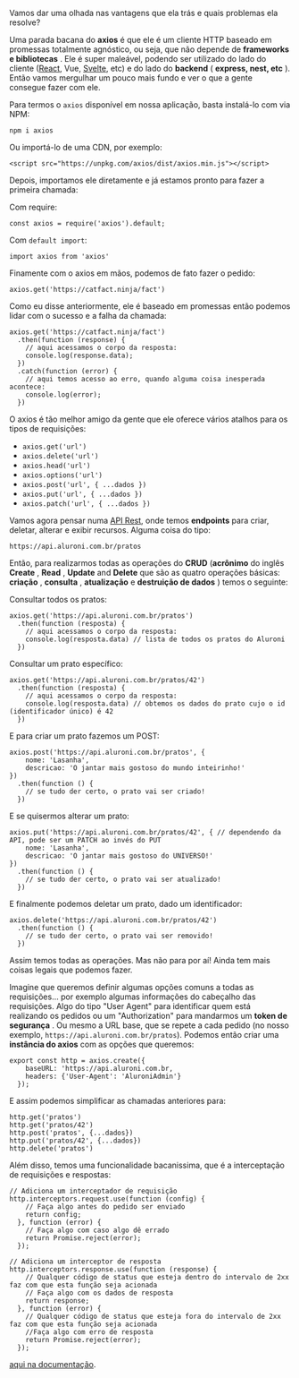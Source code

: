 Vamos dar uma olhada nas vantagens que ela trás e quais problemas ela resolve?

Uma parada bacana do **axios** é que ele é um cliente HTTP baseado em promessas totalmente agnóstico, ou seja, que não depende de  **frameworks e bibliotecas** . Ele é super maleável, podendo ser utilizado do lado do cliente ([React](https://www.alura.com.br/artigos/react-js), Vue, [Svelte](https://www.alura.com.br/artigos/svelte-versus-react-quais-diferencas), etc) e do lado do **backend** ( **express, nest, etc** ). Então vamos mergulhar um pouco mais fundo e ver o que a gente consegue fazer com ele.

Para termos o `axios` disponível em nossa aplicação, basta instalá-lo com via NPM:

```
npm i axios
```

Ou importá-lo de uma CDN, por exemplo:

```
<script src="https://unpkg.com/axios/dist/axios.min.js"></script>
```

Depois, importamos ele diretamente e já estamos pronto para fazer a primeira chamada:

Com require:

```
const axios = require('axios').default;
```

Com `default import`:

```
import axios from 'axios'
```

Finamente com o axios em mãos, podemos de fato fazer o pedido:

```
axios.get('https://catfact.ninja/fact')
```

Como eu disse anteriormente, ele é baseado em promessas então podemos lidar com o sucesso e a falha da chamada:

```
axios.get('https://catfact.ninja/fact')
  .then(function (response) {
    // aqui acessamos o corpo da resposta:
    console.log(response.data);
  })
  .catch(function (error) {
    // aqui temos acesso ao erro, quando alguma coisa inesperada acontece:
    console.log(error);
  })
```

O axios é tão melhor amigo da gente que ele oferece vários atalhos para os tipos de requisições:

* `axios.get('url')`
* `axios.delete('url')`
* `axios.head('url')`
* `axios.options('url')`
* `axios.post('url', { ...dados })`
* `axios.put('url', { ...dados })`
* `axios.patch('url', { ...dados })`

Vamos agora pensar numa [API Rest](https://www.alura.com.br/artigos/rest-conceito-e-fundamentos), onde temos **endpoints** para criar, deletar, alterar e exibir recursos. Alguma coisa do tipo:

```
https://api.aluroni.com.br/pratos
```

Então, para realizarmos todas as operações do **CRUD** (**acrônimo** do inglês  **Create** ,  **Read** , **Update** and **Delete** que são as quatro operações básicas:  **criação** ,  **consulta** , **atualização** e  **destruição de dados** ) temos o seguinte:

Consultar todos os pratos:

```
axios.get('https://api.aluroni.com.br/pratos')
  .then(function (resposta) {
    // aqui acessamos o corpo da resposta:
    console.log(resposta.data) // lista de todos os pratos do Aluroni
  })
```

Consultar um prato específico:

```
axios.get('https://api.aluroni.com.br/pratos/42')
  .then(function (resposta) {
    // aqui acessamos o corpo da resposta:
    console.log(resposta.data) // obtemos os dados do prato cujo o id (identificador único) é 42
  })
```

E para criar um prato fazemos um POST:

```
axios.post('https://api.aluroni.com.br/pratos', {
    nome: 'Lasanha',
    descricao: 'O jantar mais gostoso do mundo inteirinho!'
})
  .then(function () {
    // se tudo der certo, o prato vai ser criado!
  })
```

E se quisermos alterar um prato:

```
axios.put('https://api.aluroni.com.br/pratos/42', { // dependendo da API, pode ser um PATCH ao invés do PUT
    nome: 'Lasanha',
    descricao: 'O jantar mais gostoso do UNIVERSO!'
})
  .then(function () {
    // se tudo der certo, o prato vai ser atualizado!
  })
```

E finalmente podemos deletar um prato, dado um identificador:

```
axios.delete('https://api.aluroni.com.br/pratos/42')
  .then(function () {
    // se tudo der certo, o prato vai ser removido!
  })
```

Assim temos todas as operações. Mas não para por aí! Ainda tem mais coisas legais que podemos fazer.

Imagine que queremos definir algumas opções comuns a todas as requisições… por exemplo algumas informações do cabeçalho das requisições. Algo do tipo "User Agent" para identificar quem está realizando os pedidos ou um "Authorization" para mandarmos um  **token de segurança** . Ou mesmo a URL base, que se repete a cada pedido (no nosso exemplo, `https://api.aluroni.com.br/pratos`). Podemos então criar uma **instância do axios** com as opções que queremos:

```
export const http = axios.create({
    baseURL: 'https://api.aluroni.com.br,
    headers: {'User-Agent': 'AluroniAdmin'}
  });
```

E assim podemos simplificar as chamadas anteriores para:

```
http.get('pratos')
http.get('pratos/42')
http.post('pratos', {...dados})
http.put('pratos/42', {...dados})
http.delete('pratos')
```

Além disso, temos uma funcionalidade bacanissima, que é a interceptação de requisições e respostas:

```
// Adiciona um interceptador de requisição
http.interceptors.request.use(function (config) {
    // Faça algo antes do pedido ser enviado
    return config;
  }, function (error) {
    // Faça algo com caso algo dê errado
    return Promise.reject(error);
  });

// Adiciona um interceptor de resposta
http.interceptors.response.use(function (response) {
    // Qualquer código de status que esteja dentro do intervalo de 2xx faz com que esta função seja acionada
    // Faça algo com os dados de resposta
    return response;
  }, function (error) {
    // Qualquer código de status que esteja fora do intervalo de 2xx faz com que esta função seja acionada
    //Faça algo com erro de resposta
    return Promise.reject(error);
  });
```

[aqui na documentação](https://axios-http.com/ptbr/docs/intro).
